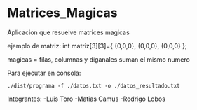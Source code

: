 # Matrices_Magicas
Aplicacion que resuelve matrices magicas 

ejemplo de matriz: int matriz[3][3]={ {0,0,0}, {0,0,0}, {0,0,0} };

magicas = filas, columnas y diganales suman el mismo numero

Para ejecutar en consola: 
```
./dist/programa -f ./datos.txt -o ./datos_resultado.txt   
```

Integrantes:
  -Luis Toro
  -Matias Camus
  -Rodrigo Lobos
  
